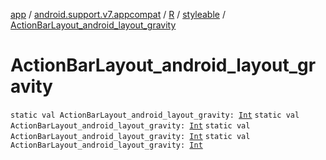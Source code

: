 [app](../../../index.md) / [android.support.v7.appcompat](../../index.md) / [R](../index.md) / [styleable](index.md) / [ActionBarLayout_android_layout_gravity](.)

# ActionBarLayout_android_layout_gravity

`static val ActionBarLayout_android_layout_gravity: `[`Int`](https://kotlinlang.org/api/latest/jvm/stdlib/kotlin/-int/index.html)
`static val ActionBarLayout_android_layout_gravity: `[`Int`](https://kotlinlang.org/api/latest/jvm/stdlib/kotlin/-int/index.html)
`static val ActionBarLayout_android_layout_gravity: `[`Int`](https://kotlinlang.org/api/latest/jvm/stdlib/kotlin/-int/index.html)
`static val ActionBarLayout_android_layout_gravity: `[`Int`](https://kotlinlang.org/api/latest/jvm/stdlib/kotlin/-int/index.html)